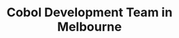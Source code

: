 ---
title: Cobol Development Team in Melbourne
permalink: /landings/locations/melbourne/developer/cobol
technology: Cobol
location: Melbourne
---